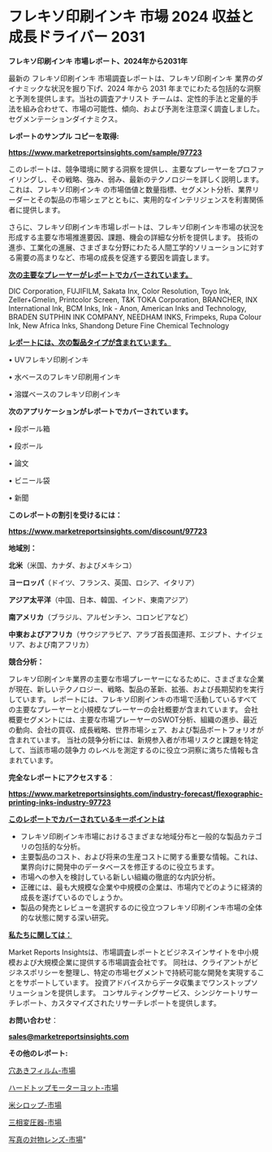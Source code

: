 # フレキソ印刷インキ 市場 2024 収益と成長ドライバー 2031

<strong>フレキソ印刷インキ 市場レポート、2024年から2031年</strong>

最新の フレキソ印刷インキ 市場調査レポートは、フレキソ印刷インキ 業界のダイナミックな状況を掘り下げ、2024 年から 2031 年までにわたる包括的な洞察と予測を提供します。当社の調査アナリスト チームは、定性的手法と定量的手法を組み合わせて、市場の可能性、傾向、および予測を注意深く調査しました。 セグメンテーションダイナミクス。



<strong>レポートのサンプル コピーを取得:</strong> <a href=https://www.marketreportsinsights.com/sample/97723>

<strong><u>https://www.marketreportsinsights.com/sample/97723</u></strong></a>

このレポートは、競争環境に関する洞察を提供し、主要なプレーヤーをプロファイリングし、その戦略、強み、弱み、最新のテクノロジーを詳しく説明します。 これは、フレキソ印刷インキ の市場価値と数量指標、セグメント分析、業界リーダーとその製品の市場シェアとともに、実用的なインテリジェンスを利害関係者に提供します。

さらに、フレキソ印刷インキ市場レポートは、フレキソ印刷インキ市場の状況を形成する主要な市場推進要因、課題、機会の詳細な分析を提供します。 技術の進歩、工業化の進展、さまざまな分野にわたる人間工学的ソリューションに対する需要の高まりなど、市場の成長を促進する要因を調査します。



<strong><u>次の主要なプレーヤーがレポートでカバーされています。</u></strong>

DIC Corporation, FUJIFILM, Sakata Inx, Color Resolution, Toyo Ink, Zeller+Gmelin, Printcolor Screen, T&K TOKA Corporation, BRANCHER, INX International Ink, BCM Inks, Ink - Anon, American Inks and Technology, BRADEN SUTPHIN INK COMPANY, NEEDHAM INKS, Frimpeks, Rupa Colour Ink, New Africa Inks, Shandong Deture Fine Chemical Technology



<strong><u><b>レポートには、次の製品タイプが含まれています。</b></u></strong>

• UVフレキソ印刷インキ

• 水ベースのフレキソ印刷用インキ

• 溶媒ベースのフレキソ印刷インキ



<strong><b>次のアプリケーションがレポートでカバーされています。</b></strong>

• 段ボール箱

• 段ボール

• 論文

• ビニール袋

• 新聞



<strong><b>このレポートの割引を受けるには：</b></strong><a href=https://www.marketreportsinsights.com/discount/97723>

<strong><u>https://www.marketreportsinsights.com/discount/97723</u></strong></a>



<strong>地域別：</strong>



<strong>北米</strong>（米国、カナダ、およびメキシコ）



<strong>ヨーロッパ</strong>（ドイツ、フランス、英国、ロシア、イタリア）



<strong>アジア太平洋</strong>（中国、日本、韓国、インド、東南アジア）



<strong>南アメリカ</strong>（ブラジル、アルゼンチン、コロンビアなど）



<strong>中東およびアフリカ</strong>（サウジアラビア、アラブ首長国連邦、エジプト、ナイジェリア、および南アフリカ）



<strong>競合分析：</strong>

フレキソ印刷インキ業界の主要な市場プレーヤーになるために、さまざまな企業が現在、新しいテクノロジー、戦略、製品の革新、拡張、および長期契約を実行しています。 レポートには、フレキソ印刷インキの市場で活動しているすべての主要なプレーヤーと小規模なプレーヤーの会社概要が含まれています。 会社概要セグメントには、主要な市場プレーヤーのSWOT分析、組織の進歩、最近の動向、会社の買収、成長戦略、世界市場シェア、および製品ポートフォリオが含まれています。 当社の競争分析には、新規参入者が市場リスクと課題を特定して、当該市場の競争力 のレベルを測定するのに役立つ洞察に満ちた情報も含まれています。



<strong>完全なレポートにアクセスする</strong>：

<a href=https://www.marketreportsinsights.com/industry-forecast/flexographic-printing-inks-industry-97723>

<strong><u>https://www.marketreportsinsights.com/industry-forecast/flexographic-printing-inks-industry-97723</u></strong></a>



<strong><u><b>このレポートでカバーされているキーポイントは</b></u></strong>
<ul>
  <li>フレキソ印刷インキ市場におけるさまざまな地域分布と一般的な製品カテゴリの包括的な分析。</li>
  <li>主要製品のコスト、および将来の生産コストに関する重要な情報。これは、業界向けに開発中のデータベースを修正するのに役立ちます。</li>
  <li>市場への参入を検討している新しい組織の徹底的な内訳分析。</li>
  <li>正確には、最も大規模な企業や中規模の企業は、市場内でどのように経済的成長を遂げているのでしょうか。</li>
  <li>製品の発売とレビューを選択するのに役立つフレキソ印刷インキ市場の全体的な状態に関する深い研究。</li>
</ul>


<strong><u><b>私たちに関しては：</b></u></strong>

Market Reports Insightsは、市場調査レポートとビジネスインサイトを中小規模および大規模企業に提供する市場調査会社です。 同社は、クライアントがビジネスポリシーを整理し、特定の市場セグメントで持続可能な開発を実現することをサポートしています。 投資アドバイスからデータ収集までワンストップソリューションを提供します。 コンサルティングサービス、シンジケートリサーチレポート、カスタマイズされたリサーチレポートを提供します。



<strong><b>お問い合わせ</b></strong>：

<a href=mailto:sales@marketreportsinsights.com>

<strong><u>sales@marketreportsinsights.com</u></strong></a>



<strong>その他のレポート:</strong>

<a href=https://www.linkedin.com/pulse/穴あきフィルム-市場-2023-年のダイナミクスとビジネストレンド-2030-vgaaf/>穴あきフィルム-市場</a>

<a href=https://www.linkedin.com/pulse/ハードトップモーターヨット-市場-2023-swot-分析と成長率-2030-pr-news-hub-wqyyf/>ハードトップモーターヨット-市場</a>

<a href=https://www.linkedin.com/pulse/米シロップ-市場-2023-推進要因と成長機会-2030-pr-news-hub-vbx9f/>米シロップ-市場</a>

<a href=https://www.linkedin.com/pulse/三相変圧器-市場-2023-swot-分析と最新イノベーション-2030-pr-news-hub-eaxjf/>三相変圧器-市場</a>

<a href=https://www.linkedin.com/pulse/写真の対物レンズ-市場-2023-最新の-cagr-および成長分析-2030-pr-news-hub-m5l6f/>写真の対物レンズ-市場</a>"
